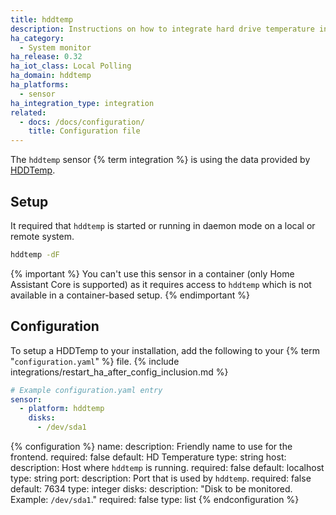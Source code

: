 ```yaml
---
title: hddtemp
description: Instructions on how to integrate hard drive temperature information into Home Assistant.
ha_category:
  - System monitor
ha_release: 0.32
ha_iot_class: Local Polling
ha_domain: hddtemp
ha_platforms:
  - sensor
ha_integration_type: integration
related:
  - docs: /docs/configuration/
    title: Configuration file
---
```


The `hddtemp` sensor {% term integration %} is using the data provided by [HDDTemp](https://savannah.nongnu.org/projects/hddtemp).

## Setup

It required that `hddtemp` is started or running in daemon mode on a local or remote system.

```bash
hddtemp -dF
```

{% important %}
You can't use this sensor in a container (only Home Assistant Core is supported) as it requires access to `hddtemp` which is not available in a container-based setup.
{% endimportant %}

## Configuration

To setup a HDDTemp to your installation, add the following to your {% term "`configuration.yaml`" %} file.
{% include integrations/restart_ha_after_config_inclusion.md %}

```yaml
# Example configuration.yaml entry
sensor:
  - platform: hddtemp
    disks:
      - /dev/sda1
```

{% configuration %}
name:
  description: Friendly name to use for the frontend.
  required: false
  default: HD Temperature
  type: string
host:
  description: Host where `hddtemp` is running.
  required: false
  default: localhost
  type: string
port:
  description: Port that is used by `hddtemp`.
  required: false
  default: 7634
  type: integer
disks:
  description: "Disk to be monitored. Example: `/dev/sda1`."
  required: false
  type: list
{% endconfiguration %}
